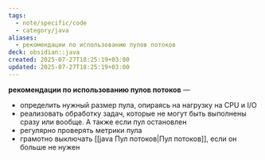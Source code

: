 ```yaml
---
tags:
  - note/specific/code
  - category/java
aliases:
  - рекомендации по использованию пулов потоков
deck: obsidian::java
created: 2025-07-27T18:25:19+03:00
updated: 2025-07-27T18:25:19+03:00
---
```


**рекомендации по использованию пулов потоков**
—
- определить нужный размер пула, опираясь на нагрузку на CPU и I/O
- реализовать обработку задач, которые не могут быть выполнены сразу или вообще. А также если пул остановлен
- регулярно проверять метрики пула
- грамотно выключать [[java Пул потоков|Пул потоков]], если он больше не нужен

